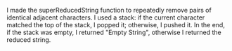I made the superReducedString function to repeatedly remove pairs of identical adjacent characters. I used a stack: if the current character matched the top of the stack, I popped it; otherwise, I pushed it. In the end, if the stack was empty, I returned "Empty String", otherwise I returned the reduced string.